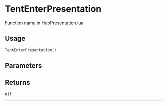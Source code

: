 # TentEnterPresentation
Function name in HubPresentation.lua
## Usage
```lua
TentEnterPresentation()
```
## Parameters

## Returns
`nil`

---